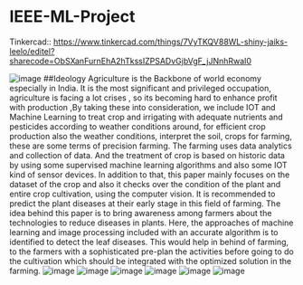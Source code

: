 # IEEE-ML-Project

Tinkercad:: 
https://www.tinkercad.com/things/7VyTKQV88WL-shiny-jaiks-leelo/editel?sharecode=ObSXanFurnEhA2hTkssIZPSADvGjbVgF_jJNnhRwaI0



![image](https://github.com/arisettysaiganesh/IEEE-ML-Project/assets/86103704/c14fee18-ba69-49a9-a1a4-f23050a24319)
##Ideology
 Agriculture is the Backbone of world economy especially in India. It is the most significant and privileged occupation, agriculture is facing  a lot crises , so its becoming hard to enhance profit with production ,By taking these into consideration, we include IOT and Machine Learning to treat crop and irrigating  with adequate nutrients and pesticides according to weather conditions around, for efficient crop production also the weather conditions, interpret the soil, crops for farming, these are some terms of precision farming. The farming uses data analytics and collection of data. And the treatment of crop is based on historic data by using some supervised machine learning algorithms and also some IOT kind of sensor devices. In addition to that, this paper mainly focuses on the dataset of the crop and also it checks over the condition of the plant and entire crop cultivation, using the computer vision. It is recommended to predict the plant diseases at their early stage in this field of farming. The idea behind this paper is to bring awareness among farmers about the technologies to reduce diseases in plants. Here, the approaches of machine learning and image processing included with an accurate algorithm is to identified to detect the leaf diseases. This would help in behind of farming, to the farmers with a sophisticated pre-plan the activities before going to do the cultivation which should be integrated with the optimized solution in the farming.
![image](https://github.com/arisettysaiganesh/IEEE-ML-Project/assets/86103704/3b3a1689-4254-4e93-8968-f90bf368fa08)
![image](https://github.com/arisettysaiganesh/IEEE-ML-Project/assets/86103704/4dece541-c2e7-4ecd-b9a5-918f01ec7677)
![image](https://github.com/arisettysaiganesh/IEEE-ML-Project/assets/86103704/6ee3abd5-cb97-489a-86cf-f5aee3422740)
![image](https://github.com/arisettysaiganesh/IEEE-ML-Project/assets/86103704/7c54df9e-b573-4cbf-b358-18bf17d04229)
![image](https://github.com/arisettysaiganesh/IEEE-ML-Project/assets/86103704/9538ad08-4b74-4205-ab86-c3f42ba73a59)
![image](https://github.com/arisettysaiganesh/IEEE-ML-Project/assets/86103704/be474f5c-20f0-41b4-9134-11c031e3d347)





